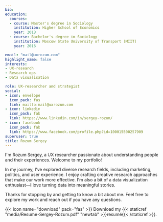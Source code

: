 ```yaml
---
bio: 
education:
  courses:
  - course: Master's degree in Sociology
    institution: Higher School of Economics
    year: 2018
  - course: Bachelor's degree in Sociology 
    institution: Moscow State University of Transport (MIIT)
    year: 2016

email: "mail@uxrozum.com"
highlight_name: false
interests:
- UX-research
- Research ops
- Data visualisation

role: UX-researcher and strategist
social:
- icon: envelope
  icon_pack: fas
  link: mailto:mail@uxrozum.com
- icon: linkedin
  icon_pack: fab
  link: https://www.linkedin.com/in/sergey-rozum/
- icon: facebook
  icon_pack: fab
  link: https://www.facebook.com/profile.php?id=100015500257909
superuser: true
title: Rozum Sergey
---
```

I'm Rozum Sergey, a UX researcher passionate about understanding people and their experiences. Welcome to my portfolio!

In my journey, I've explored diverse research fields, including marketing, politics, and user experience. I enjoy crafting creative research approaches that make our work more effective. I'm also a bit of a data visualization enthusiast—I love turning data into meaningful stories.

Thanks for stopping by and getting to know a bit about me. Feel free to explore my work and reach out if you have any questions.

{{< icon name="download" pack="fas" >}} Download my {{< staticref "media/Resume-Sergey-Rozum.pdf" "newtab" >}}resumé{{< /staticref >}}.
